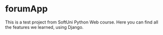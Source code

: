 # forumApp

This is a test project from SoftUni Python Web course. Here you can find all the features we learned, using Django.
